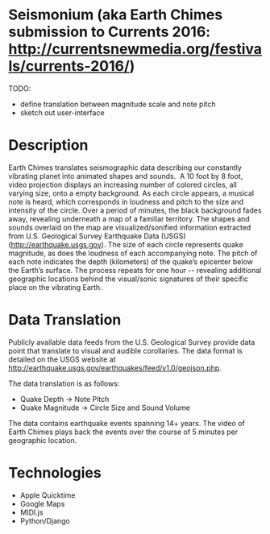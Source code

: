 Seismonium (aka Earth Chimes submission to Currents 2016: http://currentsnewmedia.org/festivals/currents-2016/)
==========

TODO:
* define translation between magnitude scale and note pitch
* sketch out user-interface

Description
===========

Earth Chimes translates seismographic data describing our constantly vibrating planet into animated shapes and sounds. 
A 10 foot by 8 foot, video projection displays an increasing number of colored circles, all varying size, onto a empty background. As each circle appears, a musical note is heard, which corresponds in loudness and pitch to the size and intensity of the circle. Over a period of minutes, the black background fades away, revealing underneath a map of a familiar territory. The shapes and sounds overlaid on the map are visualized/sonified information extracted from U.S. Geological Survey Earthquake Data (USGS) (http://earthquake.usgs.gov). The size of each circle represents quake magnitude, as does the loudness of each accompanying note. The pitch of each note indicates the depth (kilometers) of the quake’s epicenter below the Earth’s surface.
The process repeats for one hour -- revealing additional geographic locations behind the visual/sonic signatures of their specific place on the vibrating Earth.

Data Translation
================

Publicly available data feeds from the U.S. Geological Survey provide data point that translate to visual and audible corollaries. The data format is detailed on the USGS website at http://earthquake.usgs.gov/earthquakes/feed/v1.0/geojson.php.

The data translation is as follows:

* Quake Depth → Note Pitch
* Quake Magnitude → Circle Size and Sound Volume

The data contains earthquake events spanning 14+ years. The video of Earth Chimes plays back the events over the course of 5 minutes per geographic location.

Technologies
============

* Apple Quicktime
* Google Maps
* MIDI.js
* Python/Django
